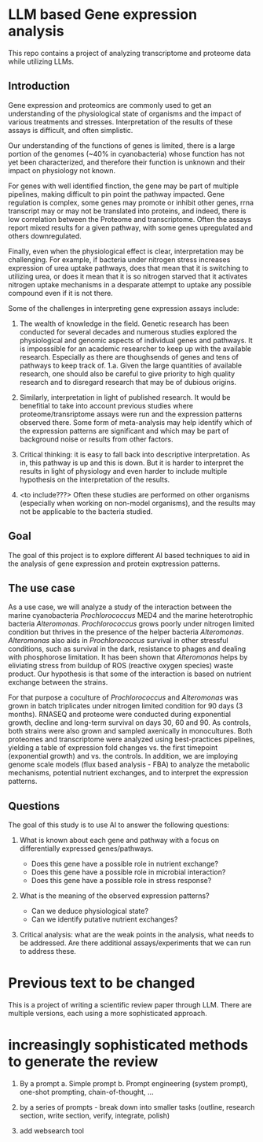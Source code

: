 # LLM based Gene expression analysis

This repo contains a project of analyzing transcriptome and proteome data while utilizing LLMs.


## Introduction
Gene expression and proteomics are commonly used to get an understanding of the physiological state of organisms and the impact of various treatments and stresses.
Interpretation of the results of these assays is difficult, and often simplistic.

Our understanding of the functions of genes is limited, there is a large portion of the genomes (~40% in cyanobacteria) whose function has not yet been characterized, and therefore their function is unknown and their impact on physiology not known.

For genes with well identified finction, the gene may be part of multiple pipelines, making difficult to pin point the pathway impacted. 
Gene regulation is complex, some genes may promote or inhibit other genes, rrna transcript may or may not be translated into proteins, and indeed, there is low correlation between the Proteome and transcriptome.
Often the assays report mixed results for a given pathway, with some genes upregulated and others downregulated.

Finally, even when the physiological effect is clear, interpretation may be challenging. For example, if bacteria under nitrogen stress increases expression of urea uptake pathways, does that mean that it is switching to utilizing urea, or does it mean that it is so nitrogen starved that it activates nitrogen uptake mechanisms in a desparate attempt to uptake any possible compound even if it is not there.

Some of the challenges in interpreting gene expression assays include:
1. The wealth of knowledge in the field. Genetic research has been conducted for several decades and numerous studies explored the physiological and genomic aspects of individual genes and pathways. It is imposssible for an academic researcher to keep up with the available research. Especially as there are thoughsends of genes and tens of pathways to keep track of.
   1.a. Given the large quantities of available research, one should also be careful to give priority to high quality research and to disregard research that may be of dubious origins.
2. Similarly, interpretation in light of published research. It would be benefitial to take into account previous studies where proteome/transriptome assays were run and the expression patterns observed there. Some form of meta-analysis may help identify which of the expression patterns are significant and which may be part of background noise or results from other factors.
3. Critical thinking: it is easy to fall back into descriptive interpretation. As in, this pathway is up and this is down. But it is harder to interpret the results in light of physiology and even harder to include multiple hypothesis on the interpretation of the results.


4. <to include???> Often these studies are performed on other organisms (especially when working on non-model organisms), and the results may not be applicable to the bacteria studied. 


## Goal

The goal of this project is to explore different AI based techniques to aid in the analysis of gene expression and protein exptression patterns.

## The use case
As a use case, we will analyze a study of the interaction between the marine cyanobacteria *Prochlorococcus* MED4 and the marine heterotrophic bacteria *Alteromonas*. *Prochlorococcus* grows poorly under nitrogen limited condition but thrives in the presence of the helper bacteria *Alteromonas*. *Alteromonas* also aids in *Prochlorococcus* survival in other stressful conditions, such as survival in the dark, resistance to phages and dealing with phosphorose limitation. It has been shown that *Alteromonas* helps by eliviating stress from buildup of ROS (reactive oxygen species) waste product. Our hypothesis is that some of the interaction is based on nutrient exchange between the strains.

For that purpose a coculture of *Prochlorococcus* and *Alteromonas* was grown in batch triplicates under nitrogen limited condition for 90 days (3 months). RNASEQ and proteome were conducted during exponential growth, decline and long-term survival on days 30, 60 and 90. As controls, both strains were also grown and sampled axenically in monocultures.
Both proteomes and transcriptome were analyzed using best-practices pipelines, yielding a table of expression fold changes vs. the first timepoint (exponential growth) and vs. the controls.
In addition, we are imploying genome scale models (flux based analysis - FBA) to analyze the metabolic mechanisms, potential nutrient exchanges, and to interpret the expression patterns.

## Questions 

The goal of this study is to use AI to answer the following questions:
1. What is known about each gene and pathway with a focus on differentially expressed genes/pathways.
   - Does this gene have a possible role in nutrient exchange?
   - Does this gene have a possible role in microbial interaction?
   - Does this gene have a possible role in stress response?

2. What is the meaning of the observed expression patterns?
   - Can we deduce physiological state?
   - Can we identify putative nutrient exchanges?
   
3. Critical analysis: what are the weak points in the analysis, what needs to be addressed. Are there additional assays/experiments that we can run to address these.


   
   
# Previous text to be changed

This is a project of writing a scientific review paper through LLM.
There are multiple versions, each using a more sophisticated approach.


# increasingly sophisticated methods to generate the review

1. By a prompt 
   a. Simple prompt
   b. Prompt engineering (system prompt), one-shot prompting, chain-of-thought, ...
   
2. by a series of prompts - break down into smaller tasks (outline, research section, write section, verify, integrate, polish)

3. add websearch tool

